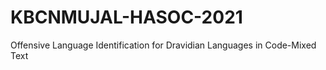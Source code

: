 # KBCNMUJAL-HASOC-2021
Offensive Language Identification for Dravidian Languages in Code-Mixed Text
